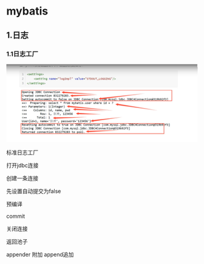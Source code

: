 # mybatis

## 1.日志

### 1.1日志工厂

![image-20200825222914493](./image-20200825222914493.png)

标准日志工厂

打开jdbc连接

创建一条连接

先设置自动提交为false

预编译

commit

关闭连接

返回池子

appender 附加 append追加

